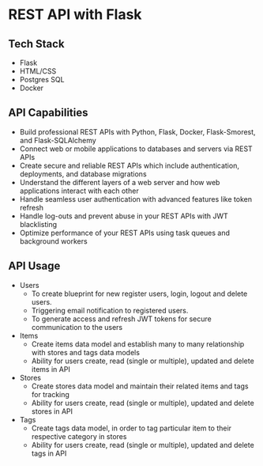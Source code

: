 # REST API with Flask
## Tech Stack
 - Flask
 - HTML/CSS
 - Postgres SQL
 - Docker
 ## API Capabilities
 - Build professional REST APIs with Python, Flask, Docker, Flask-Smorest, and Flask-SQLAlchemy
 - Connect web or mobile applications to databases and servers via REST APIs
 - Create secure and reliable REST APIs which include authentication, deployments, and database migrations
 - Understand the different layers of a web server and how web applications interact with each other
 - Handle seamless user authentication with advanced features like token refresh
 - Handle log-outs and prevent abuse in your REST APIs with JWT blacklisting
 - Optimize performance of your REST APIs using task queues and background workers
 
 ## API Usage
  * Users
    - To create blueprint for new register users, login, logout and delete users.
    - Triggering email notification to registered users.
    - To generate access and refresh JWT tokens for secure communication to the users
  * Items
    - Create items data model and establish many to many relationship with stores and tags data models
    - Ability for users create, read (single or multiple), updated and delete items in API
  * Stores
    - Create stores data model and maintain their related items and tags for tracking
    - Ability for users create, read (single or multiple), updated and delete stores in API
  * Tags
    - Create tags data model, in order to tag particular item to their respective category in stores
    - Ability for users create, read (single or multiple), updated and delete tags in API
   
  
